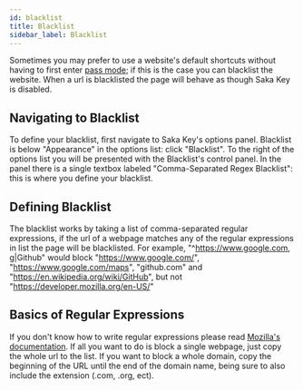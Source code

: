 ```yaml
---
id: blacklist
title: Blacklist
sidebar_label: Blacklist
---
```


Sometimes you may prefer to use a website's default shortcuts without having to first enter [pass mode](tutorial/pass-keys.md); if this is the case you can blacklist the website. When a url is blacklisted the page will behave as though Saka Key is disabled.

## Navigating to Blacklist
To define your blacklist, first navigate to Saka Key's options panel. Blacklist is below "Appearance" in the options list: click "Blacklist". To the right of the options list you will be presented with the Blacklist's control panel. In the panel there is a single textbox labeled "Comma-Separated Regex Blacklist": this is where you define your blacklist.

## Defining Blacklist
The blacklist works by taking a list of comma-separated regular expressions, if the url of a webpage matches any of the regular expressions in list the page will be blacklisted. For example, "^https://www.google.com, g|Github" would block "https://www.google.com/", "https://www.google.com/maps", "github.com" and "https://en.wikipedia.org/wiki/GitHub", but not "https://developer.mozilla.org/en-US/"

## Basics of Regular Expressions
 If you don't know how to write regular expressions please read [Mozilla's documentation](https://developer.mozilla.org/en-US/docs/Web/JavaScript/Guide/Regular_Expressions). If all you want to do is block a single webpage, just copy the whole url to the list. If you want to block a whole domain, copy the beginning of the URL until the end of the domain name, being sure to also include the extension (.com, .org, ect).

